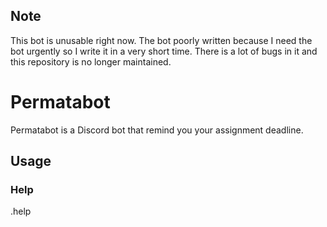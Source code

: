 ## Note

This bot is unusable right now. The bot poorly written because I need the bot urgently so I write it in a very short time. There is a lot of bugs in it and this repository is no longer maintained. 

# Permatabot

Permatabot is a Discord bot that remind you your assignment deadline. 

## Usage

### Help
.help
